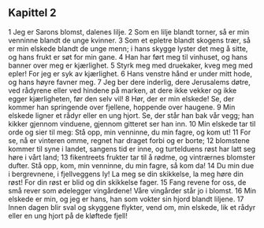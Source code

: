 ## Kapittel 2

1 Jeg er Sarons blomst, dalenes lilje. 
2 Som en lilje blandt torner, så er min venninne blandt de unge kvinner. 
3 Som et epletre blandt skogens trær, så er min elskede blandt de unge menn; i hans skygge lyster det meg å sitte, og hans frukt er søt for min gane. 
4 Han har ført meg til vinhuset, og hans banner over meg er kjærlighet. 
5 Styrk meg med druekaker, kveg meg med epler! For jeg er syk av kjærlighet. 
6 Hans venstre hånd er under mitt hode, og hans høyre favner meg. 
7 Jeg ber dere inderlig, dere Jerusalems døtre, ved rådyrene eller ved hindene på marken, at dere ikke vekker og ikke egger kjærligheten, før den selv vil! 
8 Hør, der er min elskede! Se, der kommer han springende over fjellene, hoppende over haugene. 
9 Min elskede ligner et rådyr eller en ung hjort. Se, der står han bak vår vegg; han kikker gjennom vinduene, gjennom gitteret ser han inn. 
10 Min elskede tar til orde og sier til meg: Stå opp, min venninne, du min fagre, og kom ut! 
11 For se, nå er vinteren omme, regnet har draget forbi og er borte; 
12 blomstene kommer til syne i landet, sangens tid er inne, og turtelduens røst har latt seg høre i vårt land; 
13 fikentreets frukter tar til å rødme, og vintrærnes blomster dufter. Stå opp, kom, min venninne, du min fagre, så kom da! 
14 Du min due i bergrevnene, i fjellveggens ly! La meg se din skikkelse, la meg høre din røst! For din røst er blid og din skikkelse fager. 
15 Fang revene for oss, de små rever som ødelegger vingårdene! Våre vingårder står jo i blomst. 
16 Min elskede er min, og jeg er hans, han som vokter sin hjord blandt liljene. 
17 Innen dagen blir sval og skyggene flykter, vend om, min elskede, lik et rådyr eller en ung hjort på de kløftede fjell!